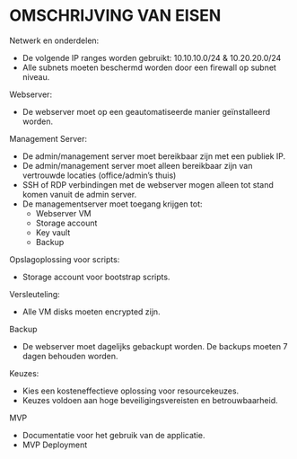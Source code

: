 # OMSCHRIJVING VAN EISEN

Netwerk en onderdelen:
- De volgende IP ranges worden gebruikt: 10.10.10.0/24 & 10.20.20.0/24
- Alle subnets moeten beschermd worden door een firewall op subnet niveau.


Webserver:
- De webserver moet op een geautomatiseerde manier geïnstalleerd worden.


Management Server:
- De admin/management server moet bereikbaar zijn met een publiek IP.
- De admin/management server moet alleen bereikbaar zijn van vertrouwde locaties (office/admin’s thuis)
- SSH of RDP verbindingen met de webserver mogen alleen tot stand komen vanuit de admin server.
- De managementserver moet toegang krijgen tot:
    - Webserver VM
    - Storage account
    - Key vault
    - Backup
    
Opslagoplossing voor scripts:
- Storage account voor bootstrap scripts.

Versleuteling:
- Alle VM disks moeten encrypted zijn.

Backup
- De webserver moet dagelijks gebackupt worden. De backups moeten 7 dagen behouden worden.

Keuzes:
- Kies een kosteneffectieve oplossing voor resourcekeuzes.
- Keuzes voldoen aan hoge beveiligingsvereisten en betrouwbaarheid.


MVP
- Documentatie voor het gebruik van de applicatie.
- MVP Deployment
